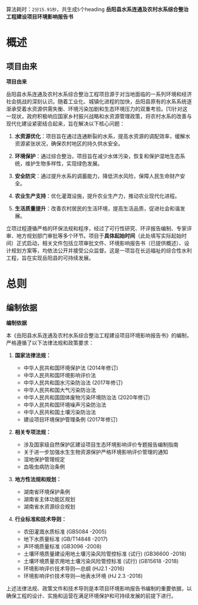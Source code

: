 算法耗时：`2分15.91秒`，共生成`5`个heading
**岳阳县水系连通及农村水系综合整治工程建设项目环境影响报告书**
# 概述
## 项目由来
**项目由来**

岳阳县水系连通及农村水系综合整治工程项目源于对当地面临的一系列环境和经济社会挑战的深刻认识。随着工业化、城镇化进程的加快，岳阳县原有的水系系统逐渐承受着水资源供需失衡、环境污染加剧和生态环境压力的双重考验。[1]针对这一现状，政府积极响应国家乡村振兴战略和水资源管理政策，将农村水系的改善与现代化建设紧密结合起来，旨在解决以下核心问题：

1. **水资源优化**：项目旨在通过连通断裂的水系，提高水资源的调配效率，缓解水资源紧张状况，确保农村地区的持久供水安全。

2. **环境保护**：通过综合整治，项目旨在减少水体污染，恢复和保护湿地生态系统，维护生物多样性，实现绿色发展。

3. **安全防灾**：通过提升水系的调蓄能力，降低洪水风险，保障人民生命财产安全。

4. **农业生产支持**：优化灌溉设施，提升农业生产力，推动农业现代化进程。

5. **生活质量提升**：改善农村居民的生活环境，提高生活品质，促进社会和谐发展。

立项过程遵循严格的环保法规和程序，经过了可行性研究、环评报告编制、专家评审、地方规划部门审批等多个环节。项目于**具体起始时间**（此处填写实际起始时间）正式启动，相关文件包括立项审批文件、环境影响报告书（已提供概述）、设计规划方案等，均依法公开并接受公众监督。这是一项旨在长远福祉的综合性水利工程，旨在实现岳阳县的可持续发展。
# 总则
## 编制依据
**编制依据**

本《岳阳县水系连通及农村水系综合整治工程建设项目环境影响报告书》的编制，严格遵循了以下法律法规和政策要求：

1. **国家法律法规：**
   - 中华人民共和国环境保护法 (2014年修订)
   - 中华人民共和国环境影响评价法
   - 中华人民共和国水污染防治法 (2017年修订)
   - 中华人民共和国大气污染防治法
   - 中华人民共和国固体废物污染环境防治法 (2020年修订)
   - 中华人民共和国环境噪声污染防治法
   - 中华人民共和国土壤污染防治法
   - 建设项目环境保护管理条例 (2017年修订)

2. **相关专项法规：**
   - 涉及国家级自然保护区建设项目生态环境影响评价专题报告编制指南
   - 关于进一步加强水生生物资源保护严格环境影响评价管理的通知
   - 湿地保护管理规定
   - 血吸虫病防治条例

3. **地方性法规和规划：**
   - 湖南省环境保护条例
   - 湖南省主体功能区规划
   - 湖南省水资源综合规划

4. **行业标准和技术导则：**
   - 农田灌溉水质标准 (GB5084 -2005)
   - 地下水质量标准 (GB/T14848 -2017)
   - 声环境质量标准 (GB3096 -2008)
   - 土壤环境质量建设用地土壤污染风险管控标准 (试行) (GB36600 -2018)
   - 土壤环境质量农用地土壤污染风险管控标准 (试行) (GB15618 -2018)
   - 环境影响评价技术导则—总纲 (HJ2.1 -2016)
   - 环境影响评价技术导则—地表水环境 (HJ 2.3 -2018)

上述法律法规、政策文件和技术导则是本项目环境影响报告书编制的重要依据，以确保工程的设计、实施和运营在满足环境保护和可持续发展的前提下进行。
